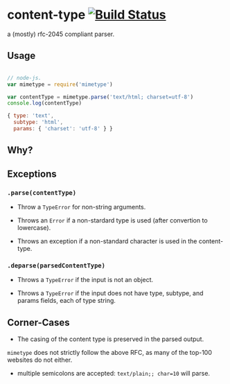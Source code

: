 
# content-type [![Build Status](https://travis-ci.org/rgrannell1/mimetype.js.png)](https://travis-ci.org/rgrannell1/mimetype.js)


a (mostly) rfc-2045 compliant parser.

## Usage

```js

// node-js.
var mimetype = require('mimetype')

var contentType = mimetype.parse('text/html; charset=utf-8')
console.log(contentType)

{ type: 'text',
  subtype: 'html',
  params: { 'charset': 'utf-8' } }

```

## Why?


## Exceptions

### `.parse(contentType)`

* Throw a `TypeError` for non-string arguments.

* Throws an `Error` if a non-stardard type is used (after convertion to lowercase).

* Throws an exception if a non-standard character is used in the content-type.

### `.deparse(parsedContentType)`

* Throws a `TypeError` if the input is not an object.

* Throws a `TypeError` if the input does not have type, subtype, and params fields, each of type string.


## Corner-Cases

* The casing of the content type is preserved in the parsed output. 

`mimetype` does not strictly follow the above RFC, as many of the top-100 
websites do not either. 

* multiple semicolons are accepted: `text/plain;; char=10` will parse.
